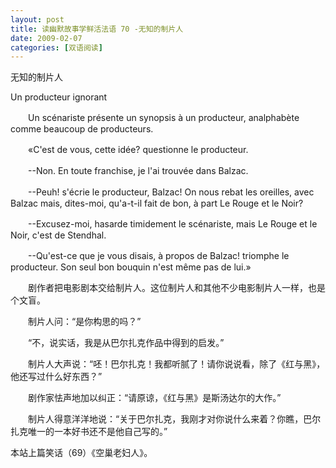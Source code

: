 ```yaml
---
layout: post
title: 读幽默故事学鲜活法语 70 -无知的制片人
date: 2009-02-07
categories: [双语阅读]  
---
```


无知的制片人

Un producteur ignorant

　　Un scénariste présente un synopsis à un producteur, analphabète comme beaucoup de producteurs.

　　«C'est de vous, cette idée? questionne le producteur.

　　--Non. En toute franchise, je l'ai trouvée dans Balzac.

　　--Peuh! s'écrie le producteur, Balzac! On nous rebat les oreilles, avec Balzac mais, dites-moi, qu'a-t-il fait de bon, à part Le Rouge et le Noir?

　　--Excusez-moi, hasarde timidement le scénariste, mais Le Rouge et le Noir, c'est de Stendhal.

　　--Qu'est-ce que je vous disais, à propos de Balzac! triomphe le producteur. Son seul bon bouquin n'est même pas de lui.»



　　剧作者把电影剧本交给制片人。这位制片人和其他不少电影制片人一样，也是个文盲。

　　制片人问：“是你构思的吗？”

　　“不，说实话，我是从巴尔扎克作品中得到的启发。”

　　制片人大声说：“呸！巴尔扎克！我都听腻了！请你说说看，除了《红与黑》，他还写过什么好东西？”

　　剧作家怯声地加以纠正：“请原谅，《红与黑》是斯汤达尔的大作。”

　　制片人得意洋洋地说：“关于巴尔扎克，我刚才对你说什么来着？你瞧，巴尔扎克唯一的一本好书还不是他自己写的。”



本站上篇笑话（69）《空巢老妇人》。
